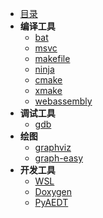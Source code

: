 
- [目录](tools/README.md)
- **编译工具**
    - [bat](tools/chapter/bat.md)
    - [msvc](tools/chapter/msvc.md)
    - [makefile](tools/chapter/makefile.md)
    - [ninja](tools/chapter/ninja.md)
    - [cmake](tools/chapter/cmake.md)
    - [xmake](tools/chapter/xmake.md)
    - [webassembly](tools/chapter/Webassembly.md)
- **调试工具**
    - [gdb](https://spite-triangle.github.io/computer_tools/#/./LinuxCommand/chapter/gdb)
- **绘图**
    - [graphviz](tools/chapter/graphviz.md)
    - [graph-easy](tools/chapter/grapheasy.md)
- **开发工具**
    - [WSL](tools/chapter/wsl.md)
    - [Doxygen](tools/chapter/doxygen.md)
    - [PyAEDT](tools/chapter/pyaedt.md)

